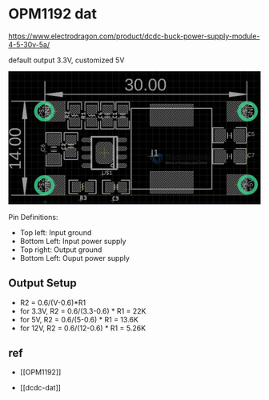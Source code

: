 
# OPM1192 dat 

https://www.electrodragon.com/product/dcdc-buck-power-supply-module-4-5-30v-5a/


default output 3.3V, customized 5V 

![](34-30-16-15-08-2023.png)

Pin Definitions: 
- Top left: Input ground 
- Bottom Left: Input power supply 
- Top right: Output ground 
- Bottom Left: Ouput power supply 

## Output Setup 

- R2 = 0.6/(V-0.6)*R1
- for 3.3V, R2 = 0.6/(3.3-0.6) * R1 = 22K
- for 5V, R2 = 0.6/(5-0.6) * R1 = 13.6K
- for 12V, R2 = 0.6/(12-0.6) * R1 = 5.26K


## ref

- [[OPM1192]]

- [[dcdc-dat]]



